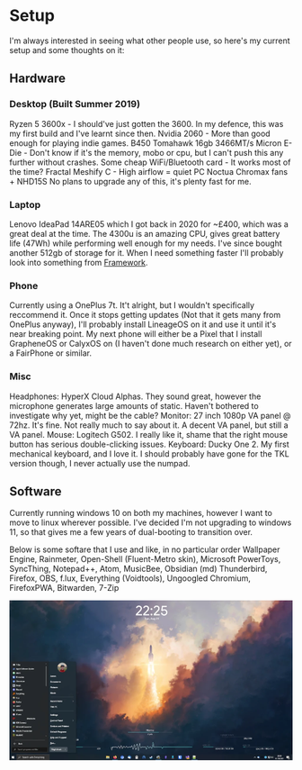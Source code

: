 # Setup

I'm always interested in seeing what other people use, so here's my current setup and some thoughts on it:

## Hardware

### Desktop (Built Summer 2019)
Ryzen 5 3600x - I should've just gotten the 3600. In my defence, this was my first build and I've learnt since then.
Nvidia 2060 - More than good enough for playing indie games.
B450 Tomahawk
16gb 3466MT/s Micron E-Die - Don't know if it's the memory, mobo or cpu, but I can't push this any further without crashes.
Some cheap WiFi/Bluetooth card - It works most of the time?
Fractal Meshify C - High airflow = quiet PC
Noctua Chromax fans + NHD15S
No plans to upgrade any of this, it's plenty fast for me.

### Laptop
Lenovo IdeaPad 14ARE05 which I got back in 2020 for ~£400, which was a great deal at the time. The 4300u is an amazing CPU, gives great battery life (47Wh) while performing well enough for my needs. I've since bought another 512gb of storage for it. When I need something faster I'll probably look into something from [Framework](https://frame.work).

### Phone
Currently using a OnePlus 7t. It't alright, but I wouldn't specifically reccommend it. Once it stops getting updates (Not that it gets many from OnePlus anyway), I'll probably install LineageOS on it and use it until it's near breaking point. My next phone will either be a Pixel that I install GrapheneOS or CalyxOS on (I haven't done much research on either yet), or a FairPhone or similar.

### Misc
Headphones: HyperX Cloud Alphas. They sound great, however the microphone generates large amounts of static. Haven't bothered to investigate why yet, might be the cable?
Monitor: 27 inch 1080p VA panel @ 72hz. It's fine. Not really much to say about it. A decent VA panel, but still a VA panel.
Mouse: Logitech G502. I really like it, shame that the right mouse button has serious double-clicking issues.
Keyboard: Ducky One 2. My first mechanical keyboard, and I love it. I should probably have gone for the TKL version though, I never actually use the numpad.

## Software
Currently running windows 10 on both my machines, however I want to move to linux wherever possible. I've decided I'm not upgrading to windows 11, so that gives me a few years of dual-booting to transition over.

Below is some softare that I use and like, in no particular order
Wallpaper Engine, Rainmeter, Open-Shell (Fluent-Metro skin), Microsoft PowerToys, SyncThing, Notepad++, Atom, MusicBee, Obsidian (md) Thunderbird, Firefox, OBS, f.lux, Everything (Voidtools), Ungoogled Chromium, FirefoxPWA, Bitwarden, 7-Zip

![A screenshot of my current desktop setup](desktop-software-screenshot.webp)
